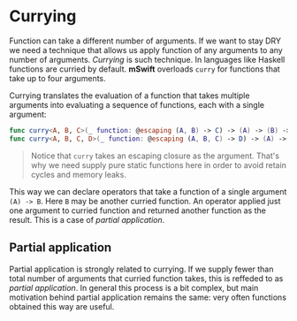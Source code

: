 # Currying
Function can take a different number of arguments. If we want to stay DRY we need a technique that allows us apply function of any arguments to any number of arguments. _Currying_ is such technique. In languages like Haskell functions are curried by default. **mSwift** overloads `curry` for functions that take up to four arguments.

Currying translates the evaluation of a function that takes multiple arguments into evaluating a sequence of functions, each with a single argument:
```swift
func curry<A, B, C>(_ function: @escaping (A, B) -> C) -> (A) -> (B) -> C
func curry<A, B, C, D>(_ function: @escaping (A, B, C) -> D) -> (A) -> (B) -> (C) -> D
```

> Notice that `curry` takes an escaping closure as the argument. That's why we need supply pure static functions here in order to avoid retain cycles and memory leaks.

This way we can declare operators that take a function of a single argument `(A) -> B`. Here `B` may be another curried function. An operator applied just one argument to curried function and returned another function as the result. This is a case of _partial application_.

## Partial application
Partial application is strongly related to currying. If we supply fewer than total number of arguments that curried function takes, this is reffeded to as _partial application_. In general this process is a bit complex, but main motivation behind partial application remains the same: very often functions obtained this way are useful.